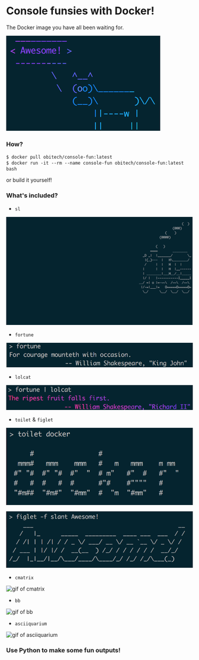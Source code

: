 # Console funsies with Docker!
The Docker image you have all been waiting for. 

![pic of happy cow](https://github.com/obitech/docker-console-fun/blob/master/assets/awesome_cow.png)

### How?
```
$ docker pull obitech/console-fun:latest
$ docker run -it --rm --name console-fun obitech/console-fun:latest bash
```

or build it yourself!

### What's included?
* ``sl``

![SL gif](https://github.com/obitech/docker-console-fun/blob/master/assets/sl.gif)
* ``fortune``

![example of fortune](https://github.com/obitech/docker-console-fun/blob/master/assets/fortune.png)
* ``lolcat``

![example of fortune piped into lolcat](https://github.com/obitech/docker-console-fun/blob/master/assets/fortune_lolcat.png)
* ``toilet`` & ``figlet``

![example of toilet](https://github.com/obitech/docker-console-fun/blob/master/assets/toilet.png)

![example of figlet](https://github.com/obitech/docker-console-fun/blob/master/assets/figlet.png)
* ``cmatrix``

![gif of cmatrix](https://github.com/obitech/docker-console-fun/blob/master/assets/cmatrix.gif)
* ``bb``

![gif of bb](https://github.com/obitech/docker-console-fun/blob/master/assets/bb.gif)
* ``asciiquarium``

![gif of asciiquarium](https://github.com/obitech/docker-console-fun/blob/master/assets/asciiquarium.gif)

### Use Python to make some fun outputs!